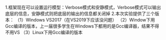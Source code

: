 1.框架现在可以设置运行模型：Verbose模式和安静模式，Verbose模式可以输出底层的信息，安静模式则把底层的输出的信息都关闭掉
2.本次实验提供了三个版本：
（1）Windows VS2017（在VS2019下应该没问题）
（2）Window下用Gcc编译的版本，上一届很多学生在Windows下都用的是Gcc编译器，结果不得不用VS
（3）Linux下用Gcc编译的版本
